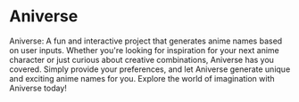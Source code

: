 # Aniverse
Aniverse: A fun and interactive project that generates anime names based on user inputs. Whether you're looking for inspiration for your next anime character or just curious about creative combinations, Aniverse has you covered. Simply provide your preferences, and let Aniverse generate unique and exciting anime names for you. Explore the world of imagination with Aniverse today!
